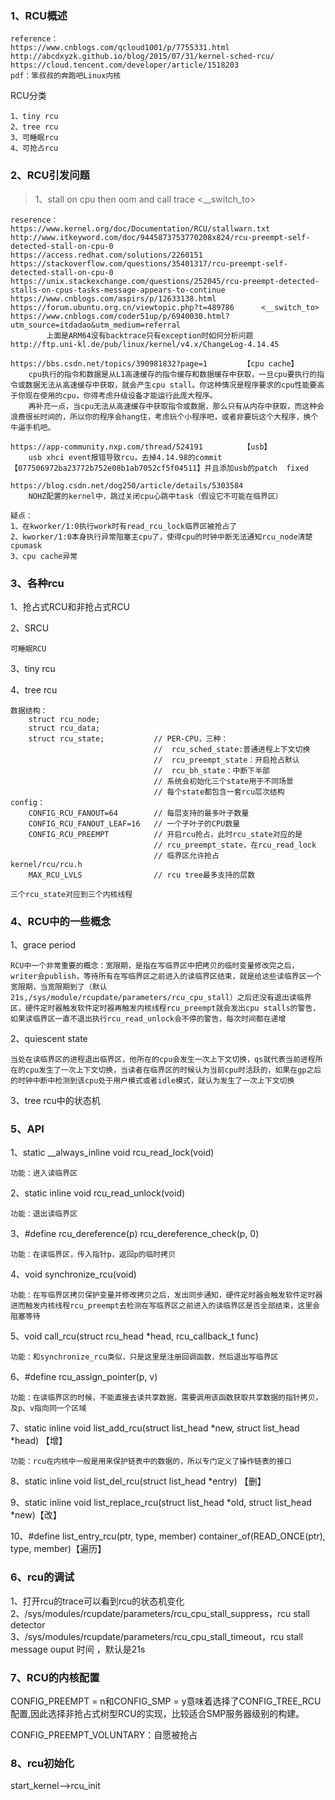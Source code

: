 ### 1、RCU概述  

```
reference：
https://www.cnblogs.com/qcloud1001/p/7755331.html
http://abcdxyzk.github.io/blog/2015/07/31/kernel-sched-rcu/
https://cloud.tencent.com/developer/article/1518203
pdf：笨叔叔的奔跑吧Linux内核
```

RCU分类  
```
1、tiny rcu  
2、tree rcu
3、可睡眠rcu
4、可抢占rcu
```

### 2、RCU引发问题

> 1、stall on cpu then oom and call trace <__switch_to> 

```
reserence：
https://www.kernel.org/doc/Documentation/RCU/stallwarn.txt
http://www.itkeyword.com/doc/9445873753770208x824/rcu-preempt-self-detected-stall-on-cpu-0
https://access.redhat.com/solutions/2260151
https://stackoverflow.com/questions/35401317/rcu-preempt-self-detected-stall-on-cpu-0
https://unix.stackexchange.com/questions/252045/rcu-preempt-detected-stalls-on-cpus-tasks-message-appears-to-continue
https://www.cnblogs.com/aspirs/p/12633138.html
https://forum.ubuntu.org.cn/viewtopic.php?t=489786		<__switch_to> 
https://www.cnblogs.com/coder51up/p/6940030.html?utm_source=itdadao&utm_medium=referral 
		上面是ARM64没有backtrace只有exception时如何分析问题
http://ftp.uni-kl.de/pub/linux/kernel/v4.x/ChangeLog-4.14.45

https://bbs.csdn.net/topics/390981832?page=1		【cpu cache】
	cpu执行的指令和数据是从L1高速缓存的指令缓存和数据缓存中获取，一旦cpu要执行的指令或数据无法从高速缓存中获取，就会产生cpu stall。你这种情况是程序要求的cpu性能要高于你现在使用的cpu，你得考虑升级设备才能运行此庞大程序。
	再补充一点，当cpu无法从高速缓存中获取指令或数据，那么只有从内存中获取，而这种会浪费很长时间的，所以你的程序会hang住，考虑玩个小程序吧，或者非要玩这个大程序，换个牛逼手机吧。
	
https://app-community.nxp.com/thread/524191			【usb】
	usb xhci event报错导致rcu，去掉4.14.98的commit【077506972ba23772b752e08b1ab7052cf5f04511】并且添加usb的patch  fixed
	
https://blog.csdn.net/dog250/article/details/5303584
	NOHZ配置的kernel中，跳过关闭cpu心跳中task（假设它不可能在临界区）
	
疑点：
1、在kworker/1:0执行work时有read_rcu_lock临界区被抢占了
2、kworker/1:0本身执行异常阻塞主cpu了，使得cpu的时钟中断无法通知rcu_node清楚cpumask
3、cpu cache异常
```


### 3、各种rcu  
1、抢占式RCU和非抢占式RCU  

2、SRCU  

```
可睡眠RCU
```

3、tiny rcu  

4、tree rcu  

```
数据结构：
	struct rcu_node;
	struct rcu_data;
	struct rcu_state;			// PER-CPU，三种：
								//  rcu_sched_state:普通进程上下文切换	
								// 	rcu_preempt_state：开启抢占默认
								//	rcu_bh_state：中断下半部
								// 系统会初始化三个state用于不同场景
								// 每个state都包含一套rcu层次结构
config：
	CONFIG_RCU_FANOUT=64		// 每层支持的最多叶子数量
	CONFIG_RCU_FANOUT_LEAF=16	// 一个子叶子的CPU数量
	CONFIG_RCU_PREEMPT			// 开启rcu抢占，此时rcu_state对应的是
								// rcu_preempt_state，在rcu_read_lock
								// 临界区允许抢占
kernel/rcu/rcu.h
	MAX_RCU_LVLS				// rcu tree最多支持的层数
	
三个rcu_state对应到三个内核线程
```

### 4、RCU中的一些概念  

1、grace period  
```
RCU中一个非常重要的概念：宽限期，是指在写临界区中把拷贝的临时变量修改完之后，writer会publish，等待所有在写临界区之前进入的读临界区结束，就是给这些读临界区一个宽限期，当宽限期到了（默认21s,/sys/module/rcupdate/parameters/rcu_cpu_stall）之后还没有退出读临界区，硬件定时器触发软件定时器再触发内核线程rcu_preempt就会发出cpu stalls的警告，如果读临界区一直不退出执行rcu_read_unlock会不停的警告，每次时间都在递增
```

2、quiescent state  
```
当处在读临界区的进程退出临界区，他所在的cpu会发生一次上下文切换，qs就代表当前进程所在的cpu发生了一次上下文切换，当读者在临界区的时候认为当前cpu时活跃的，如果在gp之后的时钟中断中检测到该cpu处于用户模式或者idle模式，就认为发生了一次上下文切换
```

3、tree rcu中的状态机

### 5、API  
1、static __always_inline void rcu_read_lock(void)  
```
功能：进入读临界区
```

2、static inline void rcu_read_unlock(void)  
```
功能：退出读临界区
```

3、#define rcu_dereference(p) rcu_dereference_check(p, 0)  
```
功能：在读临界区，传入指针p，返回p的临时拷贝  
```

4、void synchronize_rcu(void)  
```
功能：在写临界区拷贝保护变量并修改拷贝之后，发出同步通知，硬件定时器会触发软件定时器进而触发内核线程rcu_preempt去检测在写临界区之前进入的读临界区是否全部结束，这里会阻塞等待
```

5、void call_rcu(struct rcu_head *head, rcu_callback_t func)  
```
功能：和synchronize_rcu类似，只是这里是注册回调函数，然后退出写临界区
```

6、#define rcu_assign_pointer(p, v)  
```
功能：在读临界区的时候，不能直接去读共享数据，需要调用该函数获取共享数据的指针拷贝，及p、v指向同一个区域
```

7、static inline void list_add_rcu(struct list_head *new, struct list_head *head)  【增】
```
功能：rcu在内核中一般是用来保护链表中的数据的，所以专门定义了操作链表的接口
```

8、static inline void list_del_rcu(struct list_head *entry)  【删】


9、static inline void list_replace_rcu(struct list_head *old, struct list_head *new)【改】   

10、#define list_entry_rcu(ptr, type, member)  container_of(READ_ONCE(ptr), type, member)【遍历】  

### 6、rcu的调试  
1、打开rcu的trace可以看到rcu的状态机变化  
2、/sys/modules/rcupdate/parameters/rcu_cpu_stall_suppress，rcu stall detector  
3、/sys/modules/rcupdate/parameters/rcu_cpu_stall_timeout，rcu stall message ouput 时间  ，默认是21s 



### 7、RCU的内核配置

CONFIG_PREEMPT = n和CONFIG_SMP = y意味着选择了CONFIG_TREE_RCU配置,因此选择非抢占式树型RCU的实现，比较适合SMP服务器级别的构建。 

CONFIG_PREEMPT_VOLUNTARY：自愿被抢占 



### 8、rcu初始化

start_kernel-->rcu_init

